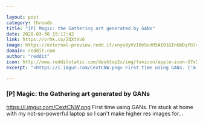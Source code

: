 ```yaml
---

layout: post
category: threads
title: "[P] Magic: the Gathering art generated by GANs"
date: 2020-03-30 15:17:42
link: https://vrhk.co/2QXtVu6
image: https://external-preview.redd.it/xnys8yVzI8mSodH5AI01GInGbDqfGlvxUbhpIrfZycU.png?width=1200&height=224&auto=webp&crop=1200:224,smart&s=e2420164936cb8b0e57a9c8367c48eda47f8a8d4
domain: reddit.com
author: "reddit"
icon: http://www.redditstatic.com/desktop2x/img/favicon/apple-icon-57x57.png
excerpt: "<https://i.imgur.com/CextCNW.png> First time using GANs. I'm stuck at home with my not-so-powerful laptop so I can't make higher res images for..."

---
```


### [P] Magic: the Gathering art generated by GANs

<https://i.imgur.com/CextCNW.png> First time using GANs. I'm stuck at home with my not-so-powerful laptop so I can't make higher res images for...
